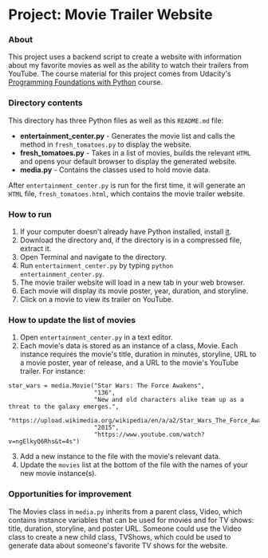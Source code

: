 # Project: Movie Trailer Website

### About
This project uses a backend script to create a website with information about my favorite movies as well as the ability to watch their trailers from YouTube. The course material for this project comes from Udacity's [Programming Foundations with Python](https://www.udacity.com/course/programming-foundations-with-python--ud036) course.

### Directory contents
This directory has three Python files as well as this `README.md` file:
* **entertainment_center.py** - Generates the movie list and calls the method in `fresh_tomatoes.py` to display the website.
* **fresh_tomatoes.py** - Takes in a list of movies, builds the relevant `HTML` and opens your default browser to display the generated website.
* **media.py** - Contains the classes used to hold movie data.

After `entertainment_center.py` is run for the first time, it will generate an `HTML` file, `fresh_tomatoes.html`, which contains the movie trailer website.

### How to run
1. If your computer doesn't already have Python installed, install [it](https://www.python.org).
2. Download the directory and, if the directory is in a compressed file, extract it.
3. Open Terminal and navigate to the directory.
4. Run `entertainment_center.py` by typing `python entertainment_center.py`.
5. The movie trailer website will load in a new tab in your web browser.
6. Each movie will display its movie poster, year, duration, and storyline.
7. Click on a movie to view its trailer on YouTube.

### How to update the list of movies
1. Open `entertainment_center.py` in a text editor.
2. Each movie's data is stored as an instance of a class, Movie. Each instance requires the movie's title, duration in minutes, storyline, URL to a movie poster, year of release, and a URL to the movie's YouTube trailer. For instance:
```
star_wars = media.Movie("Star Wars: The Force Awakens",
                        "136",
                        "New and old characters alike team up as a threat to the galaxy emerges.",
                        "https://upload.wikimedia.org/wikipedia/en/a/a2/Star_Wars_The_Force_Awakens_Theatrical_Poster.jpg",
                        "2015",
                        "https://www.youtube.com/watch?v=ngElkyQ6Rhs&t=4s")
```
3. Add a new instance to the file with the movie's relevant data.
4. Update the `movies` list at the bottom of the file with the names of your new movie instance(s).

### Opportunities for improvement
The Movies class in `media.py` inherits from a parent class, Video, which contains instance variables that can be used for movies and for TV shows: title, duration, storyline, and poster URL. Someone could use the Video class to create a new child class, TVShows, which could be used to generate data about someone's favorite TV shows for the website.